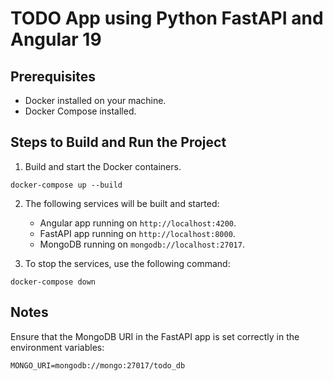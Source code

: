 # TODO App using Python FastAPI and Angular 19

## Prerequisites

*   Docker installed on your machine.
*   Docker Compose installed.

## Steps to Build and Run the Project

1.  Build and start the Docker containers.

```
docker-compose up --build
```

2.  The following services will be built and started:
    *   Angular app running on `http://localhost:4200`.
    *   FastAPI app running on `http://localhost:8000`.
    *   MongoDB running on `mongodb://localhost:27017`.

3.  To stop the services, use the following command:

```
docker-compose down
```

## Notes

Ensure that the MongoDB URI in the FastAPI app is set correctly in the environment variables:

```
MONGO_URI=mongodb://mongo:27017/todo_db
```